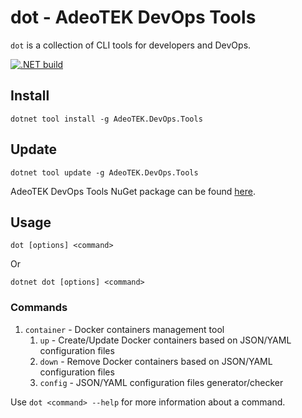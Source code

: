 # dot - AdeoTEK DevOps Tools

`dot` is a collection of CLI tools for developers and DevOps.

[![.NET build](https://github.com/adeotek/dot/actions/workflows/dotnet_build.yml/badge.svg)](https://github.com/adeotek/dot/actions/workflows/dotnet_build.yml)

## Install

```shell
dotnet tool install -g AdeoTEK.DevOps.Tools
```

## Update

```shell
dotnet tool update -g AdeoTEK.DevOps.Tools
```

AdeoTEK DevOps Tools NuGet package can be found [here](https://www.nuget.org/packages/AdeoTEK.DevOps.Tools/).

## Usage

```shell
dot [options] <command>
```

Or

```shell
dotnet dot [options] <command>
```

### Commands

1. `container` - Docker containers management tool
   1. `up` - Create/Update Docker containers based on JSON/YAML configuration files
   2. `down` - Remove Docker containers based on JSON/YAML configuration files
   3. `config` - JSON/YAML configuration files generator/checker

Use `dot <command> --help` for more information about a command.
